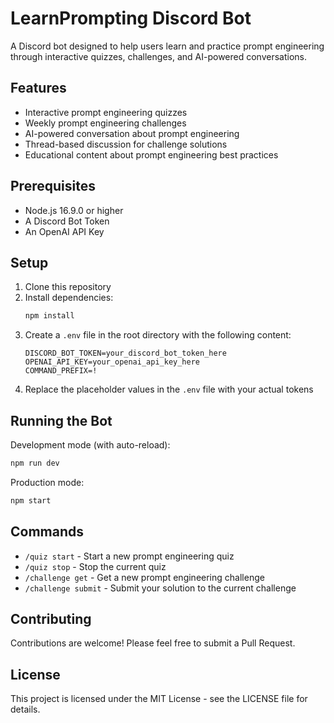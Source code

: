 # LearnPrompting Discord Bot

A Discord bot designed to help users learn and practice prompt engineering through interactive quizzes, challenges, and AI-powered conversations.

## Features

- Interactive prompt engineering quizzes
- Weekly prompt engineering challenges
- AI-powered conversation about prompt engineering
- Thread-based discussion for challenge solutions
- Educational content about prompt engineering best practices

## Prerequisites

- Node.js 16.9.0 or higher
- A Discord Bot Token
- An OpenAI API Key

## Setup

1. Clone this repository
2. Install dependencies:
   ```bash
   npm install
   ```
3. Create a `.env` file in the root directory with the following content:
   ```
   DISCORD_BOT_TOKEN=your_discord_bot_token_here
   OPENAI_API_KEY=your_openai_api_key_here
   COMMAND_PREFIX=!
   ```
4. Replace the placeholder values in the `.env` file with your actual tokens

## Running the Bot

Development mode (with auto-reload):
```bash
npm run dev
```

Production mode:
```bash
npm start
```

## Commands

- `/quiz start` - Start a new prompt engineering quiz
- `/quiz stop` - Stop the current quiz
- `/challenge get` - Get a new prompt engineering challenge
- `/challenge submit` - Submit your solution to the current challenge

## Contributing

Contributions are welcome! Please feel free to submit a Pull Request.

## License

This project is licensed under the MIT License - see the LICENSE file for details. 